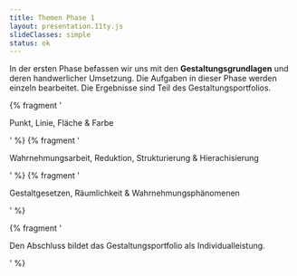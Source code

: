 ```yaml
---
title: Themen Phase 1
layout: presentation.11ty.js
slideClasses: simple
status: ok
---
```


In der ersten Phase befassen wir uns mit den **Gestaltungsgrundlagen** und deren handwerlicher Umsetzung. Die Aufgaben in dieser Phase werden einzeln bearbeitet. Die Ergebnisse sind Teil des Gestaltungsportfolios.
 
{% fragment '<p class="list">Punkt, Linie, Fläche & Farbe</p>' %}
{% fragment '<p class="list">Wahrnehmungsarbeit, Reduktion, Strukturierung & Hierachisierung</p>' %}
{% fragment '<p class="list">Gestaltgesetzen, Räumlichkeit & Wahrnehmungsphänomenen</p>' %}

{% fragment '<p class="has-gap">Den Abschluss bildet das Gestaltungsportfolio als Individualleistung.</p>' %}